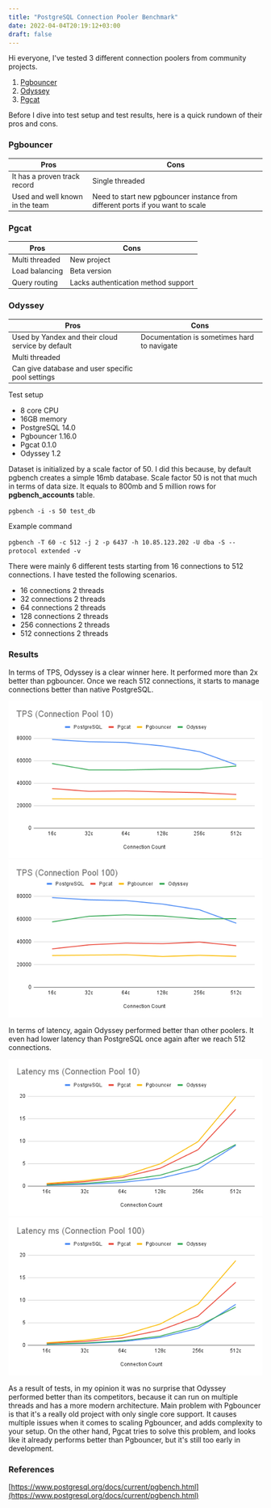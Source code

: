 ```yaml
---
title: "PostgreSQL Connection Pooler Benchmark"
date: 2022-04-04T20:19:12+03:00
draft: false
---
```


Hi everyone, I've tested 3 different connection poolers from community projects.

1. [Pgbouncer](https://github.com/pgbouncer/pgbouncer)
1. [Odyssey](https://github.com/yandex/odyssey) 
1. [Pgcat](https://github.com/levkk/pgcat)

Before I dive into test setup and test results, here is a quick rundown of their pros and cons.

### Pgbouncer
| Pros                            | Cons                                                                           |
| ------------------------------- | ------------------------------------------------------------------------------ |
| It has a proven track record    | Single threaded                                                                |
| Used and well known in the team | Need to start new pgbouncer instance from different ports if you want to scale |

### Pgcat
| Pros           | Cons                                |
| -------------- | ----------------------------------- |
| Multi threaded | New project                         |
| Load balancing | Beta version                        |
| Query routing  | Lacks authentication method support |

### Odyssey
| Pros                                              | Cons                                        |
| ------------------------------------------------- | ------------------------------------------- |
| Used by Yandex and their cloud service by default | Documentation is sometimes hard to navigate |
| Multi threaded                                    |                                             |
| Can give database and user specific pool settings |                                             |

Test setup
- 8 core CPU
- 16GB memory
- PostgreSQL 14.0
- Pgbouncer 1.16.0
- Pgcat 0.1.0
- Odyssey 1.2

Dataset is initialized by a scale factor of 50. I did this because, by default pgbench creates a simple 16mb database. Scale factor 50 is not that much in terms of data size. It equals to 800mb and 5 million rows for **pgbench_accounts** table.

`pgbench -i -s 50 test_db`

Example command

`pgbench -T 60 -c 512 -j 2 -p 6437 -h 10.85.123.202 -U dba -S --protocol extended -v`

There were mainly 6 different tests starting from 16 connections to 512 connections. I have tested the following scenarios.
- 16 connections 2 threads
- 32 connections 2 threads
- 64 connections 2 threads
- 128 connections 2 threads
- 256 connections 2 threads
- 512 connections 2 threads

### Results

In terms of TPS, Odyssey is a clear winner here. It performed more than 2x better than pgbouncer. Once we reach 512 connections, it starts to manage connections better than native PostgreSQL.

![Image](/tpscp10.png)
![Image](/tpscp100.png)

In terms of latency, again Odyssey performed better than other poolers. It even had lower latency than PostgreSQL once again after we reach 512 connections.

![Image](/latencycp10.png)
![Image](/latencycp100.png)

As a result of tests, in my opinion it was no surprise that Odyssey performed better than its competitors, because it can run on multiple threads and has a more modern architecture. Main problem with Pgbouncer is that it's a really old project with only single core support. It causes multiple issues when it comes to scaling Pgbouncer, and adds complexity to your setup. On the other hand, Pgcat tries to solve this problem, and looks like it already performs better than Pgbouncer, but it's still too early in development.

### References

[https://www.postgresql.org/docs/current/pgbench.html](https://www.postgresql.org/docs/current/pgbench.html)
